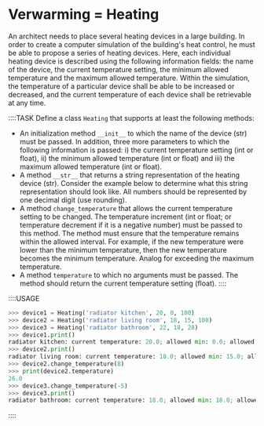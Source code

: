 # Verwarming = Heating

An architect needs to place several heating devices in a large building. In order to create a computer simulation of the building's heat control, he must be able to propose a series of heating devices. Here, each individual heating device is described using the following information fields: the name of the device, the current temperature setting, the minimum allowed temperature and the maximum allowed temperature. Within the simulation, the temperature of a particular device shall be able to be increased or decreased, and the current temperature of each device shall be retrievable at any time.


::::TASK
Define a class `Heating` that supports at least the following methods:

* An initialization method `__init__` to which the name of the device (str) must be passed. In addition, three more parameters to which the following information is passed: i) the current temperature setting (int or float), ii) the minimum allowed temperature (int or float) and iii) the maximum allowed temperature (int or float).
* A method `__str__` that returns a string representation of the heating device (str). Consider the example below to determine what this string representation should look like. All numbers should be represented by one decimal digit (use rounding).
* A method `change_temperature` that allows the current temperature setting to be changed. The temperature increment (int or float; or temperature decrement if it is a negative number) must be passed to this method. The method must ensure that the temperature remains within the allowed interval. For example, if the new temperature were lower than the minimum temperature, then the new temperature becomes the minimum temperature. Analog for exceeding the maximum temperature.
* A method `temperature` to which no arguments must be passed. The method should return the current temperature setting (float).
::::

::::USAGE
```python
>>> device1 = Heating('radiator kitchen', 20, 0, 100)
>>> device2 = Heating('radiator living room', 18, 15, 100)    
>>> device3 = Heating('radiator bathroom', 22, 18, 28)
>>> device1.print()
radiator kitchen: current temperature: 20.0; allowed min: 0.0; allowed max: 100.0
>>> device2.print()
radiator living room: current temperature: 18.0; allowed min: 15.0; allowed max: 100.0
>>> device2.change_temperature(8)
>>> print(device2.temperature)
26.0
>>> device3.change_temperature(-5)
>>> device3.print()
radiator bathroom: current temperature: 18.0; allowed min: 18.0; allowed max: 28.0
```
::::


